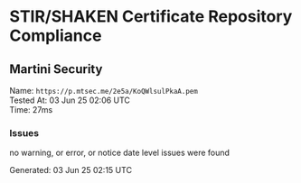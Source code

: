 # STIR/SHAKEN Certificate Repository Compliance

## Martini Security

Name: `https://p.mtsec.me/2e5a/KoQWlsulPkaA.pem`\
Tested At: 03 Jun 25 02:06 UTC\
Time: 27ms

### Issues

no warning, or error, or notice date level issues were found

Generated: 03 Jun 25 02:15 UTC